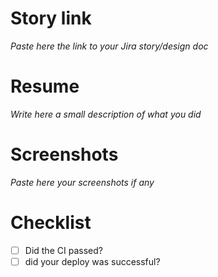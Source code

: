 # Story link

_Paste here the link to your Jira story/design doc_

# Resume

_Write here a small description of what you did_

# Screenshots

_Paste here your screenshots if any_

# Checklist

- [ ] Did the CI passed?
- [ ] did your deploy was successful?
